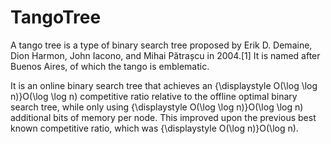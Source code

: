 # TangoTree
A tango tree is a type of binary search tree proposed by Erik D. Demaine, Dion Harmon, John Iacono, and Mihai Pătrașcu in 2004.[1] It is named after Buenos Aires, of which the tango is emblematic.

It is an online binary search tree that achieves an {\displaystyle O(\log \log n)}O(\log \log n) competitive ratio relative to the offline optimal binary search tree, while only using {\displaystyle O(\log \log n)}O(\log \log n) additional bits of memory per node. This improved upon the previous best known competitive ratio, which was {\displaystyle O(\log n)}O(\log n).
